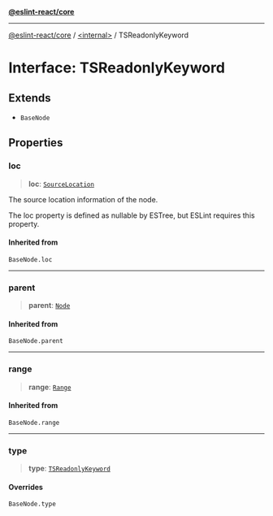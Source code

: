 [**@eslint-react/core**](../../README.md)

***

[@eslint-react/core](../../README.md) / [\<internal\>](../README.md) / TSReadonlyKeyword

# Interface: TSReadonlyKeyword

## Extends

- `BaseNode`

## Properties

### loc

> **loc**: [`SourceLocation`](SourceLocation.md)

The source location information of the node.

The loc property is defined as nullable by ESTree, but ESLint requires this property.

#### Inherited from

`BaseNode.loc`

***

### parent

> **parent**: [`Node`](../type-aliases/Node.md)

#### Inherited from

`BaseNode.parent`

***

### range

> **range**: [`Range`](../type-aliases/Range.md)

#### Inherited from

`BaseNode.range`

***

### type

> **type**: [`TSReadonlyKeyword`](../README.md#tsreadonlykeyword)

#### Overrides

`BaseNode.type`
